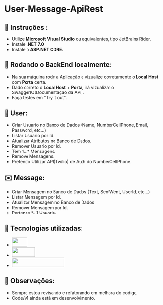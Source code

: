 # User-Message-ApiRest

## 📂 Instruções :
- Utilize **Microsoft Visual Studio** ou equivalentes, tipo JetBrains Rider.
- Instale **.NET 7.0**
- Instale o **ASP.NET CORE.**

## 🚀 Rodando o BackEnd localmente:
- Na sua máquina rode a Aplicação e vizualize corretamente o **Local Host** com **Porta** certa.
- Dado correto o **Local Host** + **Porta**, irá vizualizar o SwaggerIO(Documentação da API).
- Faça testes em "Try it out".

## 🧑 User:
- Criar Usuario no Banco de Dados (Name, NumberCellPhone, Email, Password, etc...)
- Listar Usuario por Id.
- Atualizar Atributos no Banco de Dados.
- Remover Usuario por Id.
- Tem 1...* Mensagens.
- Remove Mensagens.
- Pretendo Utilizar API(Twilio) de Auth do NumberCellPhone.

## ✉️ Message:
- Criar Mensagem no Banco de Dados (Text, SentWent, UserId, etc...)
- Listar Mensagem por Id.
- Atualizar Mensagem no Banco de Dados
- Remover Mensagem por Id.
- Pertence *...1 Usuario.


## 🔧 Tecnologias utilizadas: 
- <img width="50" height="30" src ="https://img.shields.io/badge/C%23-239120?style=for-the-badge&logo=c-sharp&logoColor=white" />  
- <img width="75" height="30" src ="https://img.shields.io/badge/.NET-5C2D91?style=for-the-badge&logo=.net&logoColor=white" /> 
- <img width="170" height="30" src ="https://img.shields.io/badge/Microsoft_SQL_Server-CC2927?style=for-the-badge&logo=microsoft-sql-server&logoColor=white" /> 

## 📌 Observações:
- Sempre estou revisando e refatorando em melhora do codigo.
- Code/v1 ainda está em desenvolvimento.
